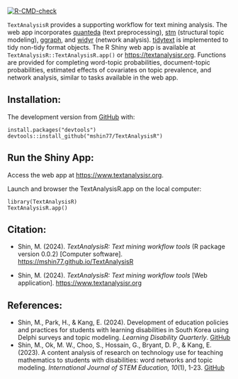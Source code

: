<!-- README.md is generated from README.Rmd. Please edit that file -->
<!-- badges: start -->

[![R-CMD-check](https://github.com/mshin77/TextAnalysisR/actions/workflows/R-CMD-check.yaml/badge.svg)](https://github.com/mshin77/TextAnalysisR/actions/workflows/R-CMD-check.yaml)
<!-- badges: end -->

`TextAnalysisR` provides a supporting workflow for text mining analysis.
The web app incorporates
[quanteda](https://github.com/quanteda/quanteda) (text preprocessing),
[stm](https://github.com/bstewart/stm) (structural topic modeling),
[ggraph](https://github.com/thomasp85/ggraph), and
[widyr](https://github.com/juliasilge/widyr) (network analysis).
[tidytext](https://github.com/cran/tidytext) is implemented to tidy
non-tidy format objects. The R Shiny web app is available at
`TextAnalysisR::TextAnalysisR.app()` or <https://textanalysisr.org>.
Functions are provided for completing word-topic probabilities,
document-topic probabilities, estimated effects of covariates on topic
prevalence, and network analysis, similar to tasks available in the web
app.

## Installation:

The development version from
[GitHub](https://github.com/mshin77/TextAnalysisR) with:

    install.packages("devtools")
    devtools::install_github("mshin77/TextAnalysisR")

## Run the Shiny App:

Access the web app at <https://www.textanalysisr.org>.

Launch and browser the TextAnalysisR.app on the local computer:

    library(TextAnalysisR)
    TextAnalysisR.app()

## Citation:

-   Shin, M. (2024). *TextAnalysisR: Text mining workflow tools* (R
    package version 0.0.2) \[Computer software\].
    <https://mshin77.github.io/TextAnalysisR>

-   Shin, M. (2024). *TextAnalysisR: Text mining workflow tools* \[Web
    application\]. <https://www.textanalysisr.org>

## References:

-   Shin, M., Park, H., & Kang, E. (2024). Development of education
    policies and practices for students with learning disabilities in
    South Korea using Delphi surveys and topic modeling. *Learning
    Disability Quarterly*.
    [GitHub](https://github.com/mshin77/Korea-LD-policy)
-   Shin, M., Ok, M. W., Choo, S., Hossain, G., Bryant, D. P., &
    Kang, E. (2023). A content analysis of research on technology use
    for teaching mathematics to students with disabilities: word
    networks and topic modeling. *International Journal of STEM
    Education, 10*(1), 1-23.
    [GitHub](https://github.com/mshin77/math-tech-sped)
